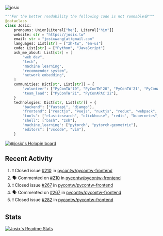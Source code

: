 ![josix](https://komarev.com/ghpvc/?username=josix)
```python
"""For the better readability the following code is not runnable😆"""
@dataclass
class Josix:
    pronouns: Union[Literal["he"], Literal["him"]]
    website: str = "https://josix.tw"
    email: str = "josixwang(at)gmail.com"
    languages: List[str] = ["zh-tw", "en-us"]
    code: List[str] = ["Python", "JavaScript"]
    ask_me_about: List[str] = [
        "web dev",
        "tech",
        "machine learning",
        "recommender system",
        "network embedding",
    ]
    communities: Dict[str, List[str]] = {
        "volunteer": ["PyConTW'19", "PyConTW'20", "PyConTW'21", "PyConAPAC'22"],
        "team_lead": ["PyConTW'21", "PyConAPAC'22"],
    }
    technologies: Dict[str, List[str]] = {
        "backend": ["fastapi", "django"],
        "frontend": ["reactjs", "vuejs", "nuxtjs", "redux", "webpack", "tailwindcss"],
        "tools": ["elasticsearch", "clickhouse", "redis", "kubernetes", "docker"],
        "shell": ["bash", "zsh"],
        "machine_learning": ["pytorch", "pytorch-geometric"],
        "editors": ["vscode", "vim"],
    }
```
[![@josix's Holopin board](https://holopin.io/api/user/board?user=josix)](https://holopin.io/@josix)

## Recent Activity
<!--START_SECTION:activity-->
1. ❗️ Closed issue [#210](https://github.com/pycontw/pycontw-frontend/issues/210) in [pycontw/pycontw-frontend](https://github.com/pycontw/pycontw-frontend)
2. 🗣 Commented on [#210](https://github.com/pycontw/pycontw-frontend/issues/210) in [pycontw/pycontw-frontend](https://github.com/pycontw/pycontw-frontend)
3. ❗️ Closed issue [#267](https://github.com/pycontw/pycontw-frontend/issues/267) in [pycontw/pycontw-frontend](https://github.com/pycontw/pycontw-frontend)
4. 🗣 Commented on [#267](https://github.com/pycontw/pycontw-frontend/issues/267) in [pycontw/pycontw-frontend](https://github.com/pycontw/pycontw-frontend)
5. ❗️ Closed issue [#282](https://github.com/pycontw/pycontw-frontend/issues/282) in [pycontw/pycontw-frontend](https://github.com/pycontw/pycontw-frontend)
<!--END_SECTION:activity-->



## Stats
[![Josix's Readme Stats](https://github-readme-stats.vercel.app/api?username=josix&show_icons=true&theme=default&count_private=true&card_width=400)](https://github.com/anuraghazra/github-readme-stats)
